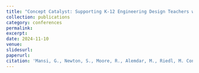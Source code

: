 ```yaml
---
title: "Concept Catalyst: Supporting K-12 Engineering Design Teachers with Generative AI"
collection: publications
category: conferences
permalink:
excerpt:
date: 2024-11-10
venue: 
slidesurl:
paperurl:
citation: 'Mansi, G., Newton, S., Moore, R., Alemdar, M., Riedl, M. Concept Catalyst: Supporting K-12 Engineering Design Teachers with Generative AI. 2024 (Under Review)'
---
```

